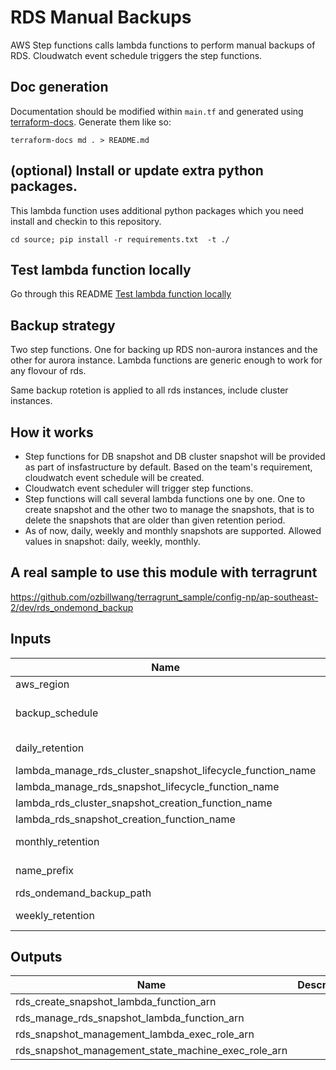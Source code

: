 # RDS Manual Backups

AWS Step functions calls lambda functions to perform manual backups of RDS. Cloudwatch event schedule triggers the step functions.


## Doc generation
Documentation should be modified within `main.tf` and generated using [terraform-docs](https://github.com/segmentio/terraform-docs). Generate them like so:

    terraform-docs md . > README.md

## (optional) Install or update extra python packages.

This lambda function uses additional python packages which you need install and checkin to this repository.

    cd source; pip install -r requirements.txt  -t ./

## Test lambda function locally

Go through this README [Test lambda function locally](./test/README.md)

## Backup strategy

Two step functions. One for backing up RDS non-aurora instances and the other for aurora instance. Lambda functions are generic enough to work for any flovour of rds.

Same backup rotetion is applied to all rds instances, include cluster instances.

## How it works ##

* Step functions for DB snapshot and DB cluster snapshot will be provided as part of insfastructure by default. Based on the team's requirement, cloudwatch event schedule will be created.
* Cloudwatch event scheduler will trigger step functions.
* Step functions will call several lambda functions one by one. One to create snapshot and the other two to manage the snapshots, that is to delete the snapshots that are older than given retention period.
* As of now, daily, weekly and  monthly snapshots are supported. Allowed values in snapshot: daily, weekly, monthly.

## A real sample to use this module with terragrunt

https://github.com/ozbillwang/terragrunt_sample/config-np/ap-southeast-2/dev/rds_ondemond_backup



## Inputs

| Name | Description | Type | Default | Required |
|------|-------------|:----:|:-----:|:-----:|
| aws_region |  | string | `ap-southeast-2` | no |
| backup_schedule | The scheduling expression | string | `rate(24 hours)` | no |
| daily_retention | days for retention | string | `35` | no |
| lambda_manage_rds_cluster_snapshot_lifecycle_function_name |  | string | `manage_rds_cluster_snapshot_lifecycle` | no |
| lambda_manage_rds_snapshot_lifecycle_function_name |  | string | `manage_rds_snapshot_lifecycle` | no |
| lambda_rds_cluster_snapshot_creation_function_name |  | string | `create_rds_cluster_snapshot` | no |
| lambda_rds_snapshot_creation_function_name |  | string | `create_rds_snapshot` | no |
| monthly_retention | months for retention | string | `6` | no |
| name_prefix | resource name prefix | string | `rds` | no |
| rds_ondemand_backup_path |  | string | `rds_ondemand_backup_path.zip` | no |
| weekly_retention | weeks for retention | string | `12` | no |

## Outputs

| Name | Description |
|------|-------------|
| rds_create_snapshot_lambda_function_arn |  |
| rds_manage_rds_snapshot_lambda_function_arn |  |
| rds_snapshot_management_lambda_exec_role_arn |  |
| rds_snapshot_management_state_machine_exec_role_arn |  |

